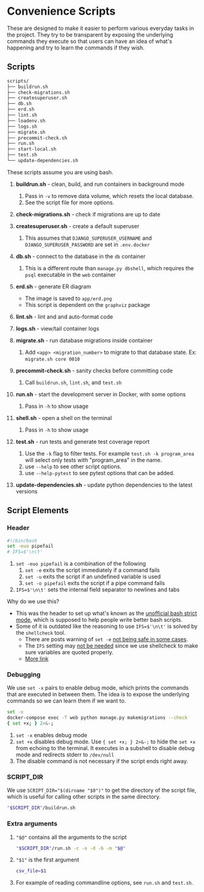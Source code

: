 # Convenience Scripts

These are designed to make it easier to perform various everyday tasks in the project. They try to be transparent by exposing the underlying commands they execute so that users can have an idea of what's happening and try to learn the commands if they wish.

## Scripts

```bash
scripts/
├── buildrun.sh
├── check-migrations.sh
├── createsuperuser.sh
├── db.sh
├── erd.sh
├── lint.sh
├── loadenv.sh
├── logs.sh
├── migrate.sh
├── precommit-check.sh
├── run.sh
├── start-local.sh
├── test.sh
└── update-dependencies.sh
```

These scripts assume you are using bash.

1. **buildrun.sh** - clean, build, and run containers in background mode

    1. Pass in `-v` to remove data volume, which resets the local database.
    1. See the script file for more options.

1. **check-migrations.sh** - check if migrations are up to date

1. **createsuperuser.sh** - create a default superuser

    1. This assumes that `DJANGO_SUPERUSER_USERNAME` and `DJANGO_SUPERUSER_PASSWORD` are set in `.env.docker`

1. **db.sh** - connect to the database in the `db` container

    1. This is a different route than `manage.py dbshell`, which requires the `psql` executable in the `web` container

1. **erd.sh** - generate ER diagram

    - The image is saved to `app/erd.png`
    - This script is dependent on the `graphviz` package

1. **lint.sh** - lint and and auto-format code

1. **logs.sh** - view/tail container logs

1. **migrate.sh** - run database migrations inside container

    1. Add `<app> <migration_number>` to migrate to that database state. Ex: `migrate.sh core 0010`

1. **precommit-check.sh** - sanity checks before committing code

    1. Call `buildrun.sh`, `lint.sh`, and `test.sh`

1. **run.sh** - start the development server in Docker, with some options

    1. Pass in `-h` to show usage

1. **shell.sh** - open a shell on the terminal

    1. Pass in `-h` to show usage

1. **test.sh** - run tests and generate test coverage report

    1. Use the `-k` flag to filter tests. For example `test.sh -k program_area` will select only tests with "program_area" in the name.
    1. use `--help` to see other script options.
    1. use `--help-pytest` to see pytest options that can be added.

1. **update-dependencies.sh** - update python dependencies to the latest versions

## Script Elements

### Header

```bash
#!/bin/bash
set -euo pipefail
# IFS=$'\n\t'
```

1. `set -euo pipefail` is a combination of the following
    1. `set -e` exits the script immediately if a command fails
    1. `set -u` exits the script if an undefined variable is used
    1. `set -o pipefail` exits the script if a pipe command fails
1. `IFS=$'\n\t'` sets the internal field separator to newlines and tabs

Why do we use this?

- This was the header to set up what's known as the [unofficial bash strict mode](http://redsymbol.net/articles/unofficial-bash-strict-mode/), which is supposed to help people write better bash scripts.
- Some of it is outdated like the reasoning to use `IFS=$'\n\t'` is solved by the `shellcheck` tool.
    - There are posts warning of `set -e` [not being safe in some cases](https://gist.github.com/mohanpedala/1e2ff5661761d3abd0385e8223e16425?permalink_comment_id=4661118#gistcomment-4661118).
    - The `IFS` setting may [not be needed](https://gist.github.com/mohanpedala/1e2ff5661761d3abd0385e8223e16425?permalink_comment_id=4661118#gistcomment-4661118) since we use shellcheck to make sure variables are quoted properly.
    - [More link](https://gist.github.com/mohanpedala/1e2ff5661761d3abd0385e8223e16425)

### Debugging

We use `set -x` pairs to enable debug mode, which prints the commands that are executed in between them. The idea is to expose the underlying commands so we can learn them if we want to.

```bash
set -x
docker-compose exec -T web python manage.py makemigrations --check
{ set +x; } 2>&-;
```

1. `set -x` enables debug mode
1. `set +x` disables debug mode. Use `{ set +x; } 2>&-;` to hide the `set +x` from echoing to the terminal. It executes in a subshell to disable debug mode and redirects stderr to `/dev/null`
1. The disable command is not necessary if the script ends right away.

### SCRIPT_DIR

We use `SCRIPT_DIR="$(dirname "$0")"` to get the directory of the script file, which is useful for calling other scripts in the same directory.

```bash
"$SCRIPT_DIR"/buildrun.sh
```

### Extra arguments

1. `"$@"` contains all the arguments to the script

    ```bash
    "$SCRIPT_DIR"/run.sh -c -o -d -b -m "$@"
    ```

1. `"$1"` is the first argument

    ```bash
    csv_file=$1
    ```

1. For example of reading commandline options, see `run.sh` and `test.sh`.
